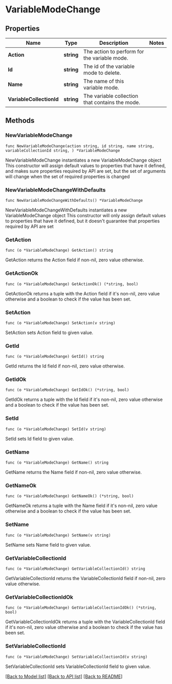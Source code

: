 # VariableModeChange

## Properties

Name | Type | Description | Notes
------------ | ------------- | ------------- | -------------
**Action** | **string** | The action to perform for the variable mode. | 
**Id** | **string** | The id of the variable mode to delete. | 
**Name** | **string** | The name of this variable mode. | 
**VariableCollectionId** | **string** | The variable collection that contains the mode. | 

## Methods

### NewVariableModeChange

`func NewVariableModeChange(action string, id string, name string, variableCollectionId string, ) *VariableModeChange`

NewVariableModeChange instantiates a new VariableModeChange object
This constructor will assign default values to properties that have it defined,
and makes sure properties required by API are set, but the set of arguments
will change when the set of required properties is changed

### NewVariableModeChangeWithDefaults

`func NewVariableModeChangeWithDefaults() *VariableModeChange`

NewVariableModeChangeWithDefaults instantiates a new VariableModeChange object
This constructor will only assign default values to properties that have it defined,
but it doesn't guarantee that properties required by API are set

### GetAction

`func (o *VariableModeChange) GetAction() string`

GetAction returns the Action field if non-nil, zero value otherwise.

### GetActionOk

`func (o *VariableModeChange) GetActionOk() (*string, bool)`

GetActionOk returns a tuple with the Action field if it's non-nil, zero value otherwise
and a boolean to check if the value has been set.

### SetAction

`func (o *VariableModeChange) SetAction(v string)`

SetAction sets Action field to given value.


### GetId

`func (o *VariableModeChange) GetId() string`

GetId returns the Id field if non-nil, zero value otherwise.

### GetIdOk

`func (o *VariableModeChange) GetIdOk() (*string, bool)`

GetIdOk returns a tuple with the Id field if it's non-nil, zero value otherwise
and a boolean to check if the value has been set.

### SetId

`func (o *VariableModeChange) SetId(v string)`

SetId sets Id field to given value.


### GetName

`func (o *VariableModeChange) GetName() string`

GetName returns the Name field if non-nil, zero value otherwise.

### GetNameOk

`func (o *VariableModeChange) GetNameOk() (*string, bool)`

GetNameOk returns a tuple with the Name field if it's non-nil, zero value otherwise
and a boolean to check if the value has been set.

### SetName

`func (o *VariableModeChange) SetName(v string)`

SetName sets Name field to given value.


### GetVariableCollectionId

`func (o *VariableModeChange) GetVariableCollectionId() string`

GetVariableCollectionId returns the VariableCollectionId field if non-nil, zero value otherwise.

### GetVariableCollectionIdOk

`func (o *VariableModeChange) GetVariableCollectionIdOk() (*string, bool)`

GetVariableCollectionIdOk returns a tuple with the VariableCollectionId field if it's non-nil, zero value otherwise
and a boolean to check if the value has been set.

### SetVariableCollectionId

`func (o *VariableModeChange) SetVariableCollectionId(v string)`

SetVariableCollectionId sets VariableCollectionId field to given value.



[[Back to Model list]](../README.md#documentation-for-models) [[Back to API list]](../README.md#documentation-for-api-endpoints) [[Back to README]](../README.md)


